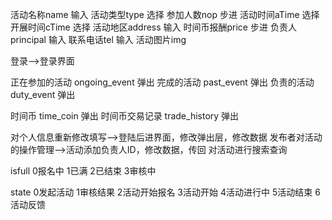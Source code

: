 活动名称name   输入
活动类型type   选择
参加人数nop   步进
活动时间aTime   选择
开展时间cTime   选择
活动地区address   输入
时间币报酬price   步进
负责人principal  输入
联系电话tel   输入
活动图片img



登录—>登录界面

正在参加的活动  ongoing_event  弹出
完成的活动 past_event  弹出
负责的活动 duty_event  弹出


时间币 time_coin   弹出
时间币交易记录 trade_history   弹出


对个人信息重新修改填写——>登陆后进界面，修改弹出层，修改数据
发布者对活动的操作管理——>活动添加负责人ID，修改数据，传回
对活动进行搜索查询


isfull
0报名中
1已满
2已结束
3审核中

state
0发起活动
1审核结果
2活动开始报名
3活动开始
4活动进行中
5活动结束
6活动反馈